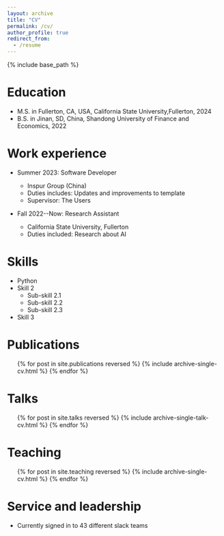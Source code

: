 ```yaml
---
layout: archive
title: "CV"
permalink: /cv/
author_profile: true
redirect_from:
  - /resume
---
```


{% include base_path %}

Education
======

* M.S. in Fullerton, CA, USA, California State University,Fullerton, 2024
* B.S. in Jinan, SD, China, Shandong University of Finance and Economics, 2022

Work experience
======
* Summer 2023: Software Developer
  * Inspur Group (China)
  * Duties includes: Updates and improvements to template
  * Supervisor: The Users

* Fall 2022--Now: Research Assistant
  * California State University, Fullerton
  * Duties included: Research about AI

  
Skills
======
* Python
* Skill 2
  * Sub-skill 2.1
  * Sub-skill 2.2
  * Sub-skill 2.3
* Skill 3

Publications
======
  <ul>{% for post in site.publications reversed %}
    {% include archive-single-cv.html %}
  {% endfor %}</ul>
  
Talks
======
  <ul>{% for post in site.talks reversed %}
    {% include archive-single-talk-cv.html  %}
  {% endfor %}</ul>
  
Teaching
======
  <ul>{% for post in site.teaching reversed %}
    {% include archive-single-cv.html %}
  {% endfor %}</ul>
  
Service and leadership
======
* Currently signed in to 43 different slack teams
